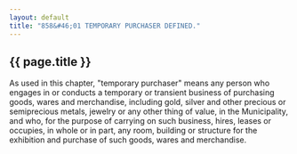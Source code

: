 ```yaml
---
layout: default 
title: "858&#46;01 TEMPORARY PURCHASER DEFINED."
---
```


{{ page.title }}
----------------

As used in this chapter, "temporary purchaser" means any person who
engages in or conducts a temporary or transient business of purchasing
goods, wares and merchandise, including gold, silver and other precious
or semiprecious metals, jewelry or any other thing of value, in the
Municipality, and who, for the purpose of carrying on such business,
hires, leases or occupies, in whole or in part, any room, building or
structure for the exhibition and purchase of such goods, wares and
merchandise.
